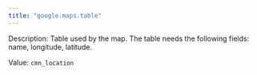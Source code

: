 ```yaml
---
title: "google.maps.table"
---
```


Description: Table used by the map. The table needs the following fields: name, longitude, latitude.

Value: `cmn_location`